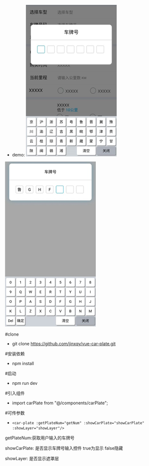* demo:
![demo1](https://github.com/jinxqy/vue-car-plate/blob/master/static/9eead22f9fb2410eed3b1f4d56ff4cc.jpg)

![图片说明2](https://github.com/jinxqy/vue-car-plate/blob/master/static/1eab40a3c659931445bde7b2ff80105.jpg)

#clone
* git clone https://github.com/jinxqy/vue-car-plate.git

#安装依赖

* npm install

#启动

* npm run dev

#引入组件

* import carPlate from "@/components/carPlate";

#可传参数

* `<car-plate :getPlateNum="getNum" :showCarPlate="showCarPlate" :showLayer="showLayer"/>`

getPlateNum:获取用户输入的车牌号

showCarPlate: 是否显示车牌号输入控件 true为显示 false隐藏

showLayer: 是否显示遮罩层
